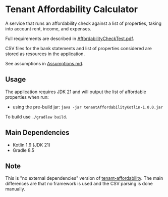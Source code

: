 # Tenant Affordability Calculator

A service that runs an affordability check against a list of properties, taking into account rent, income, and expenses.

Full requirements are described in [AffordabilityCheckTest.pdf](docs/AffordabilityCheckTest.pdf).

CSV files for the bank statements and list of properties considered are stored as resources in the application.

See assumptions in [Assumptions.md](docs/Assumptions.md).

## Usage

The application requires JDK 21 and will output the list of affordable properties when run:

- using the pre-build jar: `java -jar tenantAffordabilityKotlin-1.0.0.jar`

To build use `./gradlew build`.

## Main Dependencies

- Kotlin 1.9 (JDK 21)
- Gradle 8.5

## Note

This is "no external dependencies" version of [tenant-affordability](https://github.com/AlexandruGG/tenant-affordability). The main differences are that no framework is used and the CSV parsing is done manually.
